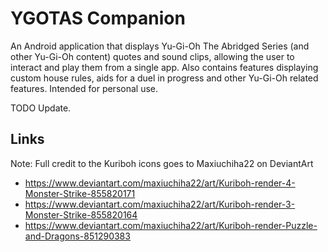 # YGOTAS Companion
An Android application that displays Yu-Gi-Oh The Abridged Series (and other Yu-Gi-Oh content) quotes and sound clips, allowing the user to interact and play them from a single app. Also contains features displaying custom house rules, aids for a duel in progress and other Yu-Gi-Oh related features. Intended for personal use.

TODO Update.







## Links
Note: Full credit to the Kuriboh icons goes to Maxiuchiha22 on DeviantArt
- https://www.deviantart.com/maxiuchiha22/art/Kuriboh-render-4-Monster-Strike-855820171
- https://www.deviantart.com/maxiuchiha22/art/Kuriboh-render-3-Monster-Strike-855820164
- https://www.deviantart.com/maxiuchiha22/art/Kuriboh-render-Puzzle-and-Dragons-851290383
